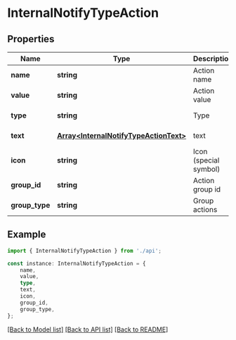 # InternalNotifyTypeAction


## Properties

Name | Type | Description | Notes
------------ | ------------- | ------------- | -------------
**name** | **string** | Action name | [default to undefined]
**value** | **string** | Action value | [default to undefined]
**type** | **string** | Type | [default to undefined]
**text** | [**Array&lt;InternalNotifyTypeActionText&gt;**](InternalNotifyTypeActionText.md) | text | [default to undefined]
**icon** | **string** | Icon (special symbol) | [default to '']
**group_id** | **string** | Action group id | [default to undefined]
**group_type** | **string** | Group actions | [default to undefined]

## Example

```typescript
import { InternalNotifyTypeAction } from './api';

const instance: InternalNotifyTypeAction = {
    name,
    value,
    type,
    text,
    icon,
    group_id,
    group_type,
};
```

[[Back to Model list]](../README.md#documentation-for-models) [[Back to API list]](../README.md#documentation-for-api-endpoints) [[Back to README]](../README.md)
